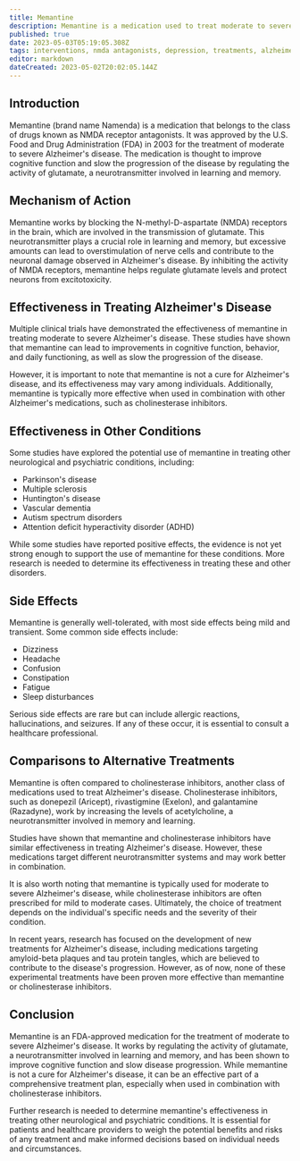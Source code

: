 ```yaml
---
title: Memantine
description: Memantine is a medication used to treat moderate to severe Alzheimer's disease. This article discusses its mechanism of action, effectiveness in treating various conditions, and comparisons to alternative treatments.
published: true
date: 2023-05-03T05:19:05.308Z
tags: interventions, nmda antagonists, depression, treatments, alzheimer's disease, nmda receptor antagonist, neurological disorders, glutamate, cognitive function, dementia, namenda, excitotoxicity, neuroprotection
editor: markdown
dateCreated: 2023-05-02T20:02:05.144Z
---
```


## Introduction

Memantine (brand name Namenda) is a medication that belongs to the class of drugs known as NMDA receptor antagonists. It was approved by the U.S. Food and Drug Administration (FDA) in 2003 for the treatment of moderate to severe Alzheimer's disease. The medication is thought to improve cognitive function and slow the progression of the disease by regulating the activity of glutamate, a neurotransmitter involved in learning and memory.

## Mechanism of Action

Memantine works by blocking the N-methyl-D-aspartate (NMDA) receptors in the brain, which are involved in the transmission of glutamate. This neurotransmitter plays a crucial role in learning and memory, but excessive amounts can lead to overstimulation of nerve cells and contribute to the neuronal damage observed in Alzheimer's disease. By inhibiting the activity of NMDA receptors, memantine helps regulate glutamate levels and protect neurons from excitotoxicity.

## Effectiveness in Treating Alzheimer's Disease

Multiple clinical trials have demonstrated the effectiveness of memantine in treating moderate to severe Alzheimer's disease. These studies have shown that memantine can lead to improvements in cognitive function, behavior, and daily functioning, as well as slow the progression of the disease.

However, it is important to note that memantine is not a cure for Alzheimer's disease, and its effectiveness may vary among individuals. Additionally, memantine is typically more effective when used in combination with other Alzheimer's medications, such as cholinesterase inhibitors.

## Effectiveness in Other Conditions

Some studies have explored the potential use of memantine in treating other neurological and psychiatric conditions, including:

- Parkinson's disease
- Multiple sclerosis
- Huntington's disease
- Vascular dementia
- Autism spectrum disorders
- Attention deficit hyperactivity disorder (ADHD)

While some studies have reported positive effects, the evidence is not yet strong enough to support the use of memantine for these conditions. More research is needed to determine its effectiveness in treating these and other disorders.

## Side Effects

Memantine is generally well-tolerated, with most side effects being mild and transient. Some common side effects include:

- Dizziness
- Headache
- Confusion
- Constipation
- Fatigue
- Sleep disturbances

Serious side effects are rare but can include allergic reactions, hallucinations, and seizures. If any of these occur, it is essential to consult a healthcare professional.

## Comparisons to Alternative Treatments

Memantine is often compared to cholinesterase inhibitors, another class of medications used to treat Alzheimer's disease. Cholinesterase inhibitors, such as donepezil (Aricept), rivastigmine (Exelon), and galantamine (Razadyne), work by increasing the levels of acetylcholine, a neurotransmitter involved in memory and learning.

Studies have shown that memantine and cholinesterase inhibitors have similar effectiveness in treating Alzheimer's disease. However, these medications target different neurotransmitter systems and may work better in combination.

It is also worth noting that memantine is typically used for moderate to severe Alzheimer's disease, while cholinesterase inhibitors are often prescribed for mild to moderate cases. Ultimately, the choice of treatment depends on the individual's specific needs and the severity of their condition.

In recent years, research has focused on the development of new treatments for Alzheimer's disease, including medications targeting amyloid-beta plaques and tau protein tangles, which are believed to contribute to the disease's progression. However, as of now, none of these experimental treatments have been proven more effective than memantine or cholinesterase inhibitors.

## Conclusion

Memantine is an FDA-approved medication for the treatment of moderate to severe Alzheimer's disease. It works by regulating the activity of glutamate, a neurotransmitter involved in learning and memory, and has been shown to improve cognitive function and slow disease progression. While memantine is not a cure for Alzheimer's disease, it can be an effective part of a comprehensive treatment plan, especially when used in combination with cholinesterase inhibitors.

Further research is needed to determine memantine's effectiveness in treating other neurological and psychiatric conditions. It is essential for patients and healthcare providers to weigh the potential benefits and risks of any treatment and make informed decisions based on individual needs and circumstances.
